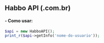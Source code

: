 ﻿## Habbo API (.com.br)

#### - Como usar:
```php
$api = new HabboAPI();
print_r($api->getInfo('nome-do-usuario'));
```